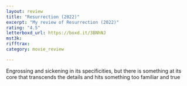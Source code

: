```yaml
---
layout: review
title: "Resurrection (2022)"
excerpt: "My review of Resurrection (2022)"
rating: "4.5"
letterboxd_url: https://boxd.it/3BNhNJ
mst3k: 
rifftrax: 
category: movie_review

---
```


Engrossing and sickening in its specificities, but there is something at its core that transcends the details and hits something too familiar and true